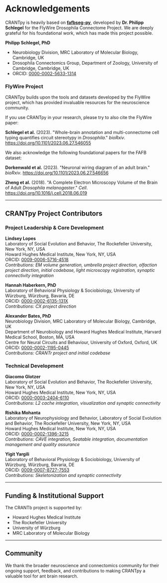 # Acknowledgements

CRANTpy is heavily based on **[fafbseg-py](https://github.com/flyconnectome/fafbseg-py)**, developed by **Dr. Philipp Schlegel** for the FlyWire Drosophila Connectome Project. We are deeply grateful for his foundational work, which has made this project possible.

**Philipp Schlegel, PhD**

- Neurobiology Division, MRC Laboratory of Molecular Biology, Cambridge, UK
- Drosophila Connectomics Group, Department of Zoology, University of Cambridge, Cambridge, UK
- ORCID: [0000-0002-5633-1314](https://orcid.org/0000-0002-5633-1314)

### FlyWire Project

CRANTpy builds upon the tools and datasets developed by the FlyWire project, which has provided invaluable resources for the neuroscience community.

If you use CRANTpy in your research, please try to also cite the FlyWire paper:

**Schlegel et al.** (2023). "Whole-brain annotation and multi-connectome cell typing quantifies circuit stereotypy in *Drosophila*." *bioRxiv*. <https://doi.org/10.1101/2023.06.27.546055>

We also acknowledge the following foundational papers for the FAFB dataset:

**Dorkenwald et al.** (2023). "Neuronal wiring diagram of an adult brain." *bioRxiv*. <https://doi.org/10.1101/2023.06.27.546656>

**Zheng et al.** (2018). "A Complete Electron Microscopy Volume of the Brain of Adult *Drosophila melanogaster*." *Cell*. <https://doi.org/10.1016/j.cell.2018.06.019>

---

## CRANTpy Project Contributors

### Project Leadership & Core Development

**Lindsey Lopes**  
Laboratory of Social Evolution and Behavior, The Rockefeller University, New York, NY, USA  
Howard Hughes Medical Institute, New York, NY, USA  
ORCID: [0009-0006-5716-4518](https://orcid.org/0009-0006-5716-4518)  
*Contributions: EM volume generation, umbrella project direction, olfaction project direction, initial codebase, light microscopy registration, synaptic connectivity integration*

**Hannah Haberkern, PhD**  
Laboratory of Behavioral Physiology & Sociobiology, University of Würzburg, Würzburg, Bavaria, DE  
ORCID: [0000-0002-6135-131X](https://orcid.org/0000-0002-6135-131X)  
*Contributions: CX project direction*

**Alexander Bates, PhD**  
Neurobiology Division, MRC Laboratory of Molecular Biology, Cambridge, UK  
Department of Neurobiology and Howard Hughes Medical Institute, Harvard Medical School, Boston, MA, USA  
Centre for Neural Circuits and Behaviour, University of Oxford, Oxford, UK  
ORCID: [0000-0002-1195-0445](https://orcid.org/0000-0002-1195-0445)  
*Contributions: CRANTr project and initial codebase*

### Technical Development

**Giacomo Glotzer**  
Laboratory of Social Evolution and Behavior, The Rockefeller University, New York, NY, USA  
Howard Hughes Medical Institute, New York, NY, USA  
ORCID: [0000-0003-2404-6110](https://orcid.org/0000-0003-2404-6110)  
*Contributions: L2 cache integration, visualization and synaptic connectivity*

**Rishika Mohanta**  
Laboratory of Neurophysiology and Behavior, Laboratory of Social Evolution and Behavior, The Rockefeller University, New York, NY, USA  
Howard Hughes Medical Institute, New York, NY, USA  
ORCID: [0000-0002-1396-3215](https://orcid.org/0000-0002-1396-3215)  
*Contributions: CAVE integration, Seatable integration, documentation management and quality assurance*

**Yigit Yargili**  
Laboratory of Behavioral Physiology & Sociobiology, University of Würzburg, Würzburg, Bavaria, DE  
ORCID: [0009-0007-8727-7553](https://orcid.org/0009-0007-8727-7553)  
*Contributions: Skeletonization and synaptic connectivity*

---

## Funding & Institutional Support

The CRANTb project is supported by:

- Howard Hughes Medical Institute
- The Rockefeller University
- University of Würzburg
- MRC Laboratory of Molecular Biology

---

## Community

We thank the broader neuroscience and connectomics community for their ongoing support, feedback, and contributions to making CRANTpy a valuable tool for ant brain research.

